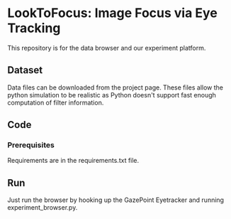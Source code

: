 # LookToFocus: Image Focus via Eye Tracking
This repository is for the data browser and our experiment platform.

## Dataset
Data files can be downloaded from the project page. These files allow the python simulation to be realistic as Python doesn't support fast enough computation of filter information.

## Code
### Prerequisites
Requirements are in the requirements.txt file.

## Run
Just run the browser by hooking up the GazePoint Eyetracker and running experiment_browser.py.

